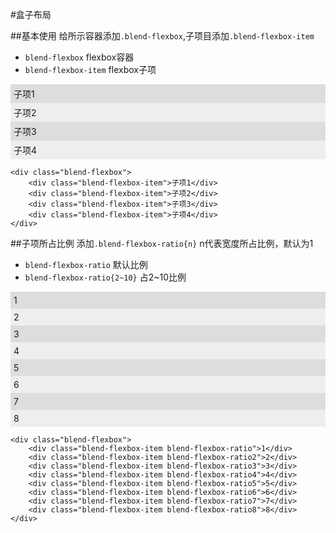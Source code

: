 #盒子布局

##基本使用
给所示容器添加`.blend-flexbox`,子项目添加`.blend-flexbox-item`

- `blend-flexbox` flexbox容器
- `blend-flexbox-item` flexbox子项

<div class="doc-demo">
    <style type="text/css">
        .blend-flexbox{
              -webkit-box-pack: justify;
              background-color: #ccc
        }
        .blend-flexbox div:nth-child(2n){
            padding: 5px;
            background-color: #eee;
        }
        .blend-flexbox div:nth-child(2n+1){
            padding: 5px;
            background-color: #ddd;
        }
    </style>
    <div class="blend-flexbox">
        <div class="blend-flexbox-item">子项1</div>
        <div class="blend-flexbox-item">子项2</div>
        <div class="blend-flexbox-item">子项3</div>
        <div class="blend-flexbox-item">子项4</div>
    </div>
</div>


    <div class="blend-flexbox">
        <div class="blend-flexbox-item">子项1</div>
        <div class="blend-flexbox-item">子项2</div>
        <div class="blend-flexbox-item">子项3</div>
        <div class="blend-flexbox-item">子项4</div>
    </div>



##子项所占比例
添加`.blend-flexbox-ratio{n}` n代表宽度所占比例，默认为1

- `blend-flexbox-ratio` 默认比例
- `blend-flexbox-ratio{2~10}` 占2~10比例


<div class="doc-demo">
    <div class="blend-flexbox">
        <div class="blend-flexbox-item blend-flexbox-ratio">1</div>
        <div class="blend-flexbox-item blend-flexbox-ratio2">2</div>
        <div class="blend-flexbox-item blend-flexbox-ratio3">3</div>
        <div class="blend-flexbox-item blend-flexbox-ratio4">4</div>
        <div class="blend-flexbox-item blend-flexbox-ratio5">5</div>
        <div class="blend-flexbox-item blend-flexbox-ratio6">6</div>
        <div class="blend-flexbox-item blend-flexbox-ratio7">7</div>
        <div class="blend-flexbox-item blend-flexbox-ratio8">8</div>
    </div>
</div>

    <div class="blend-flexbox">
        <div class="blend-flexbox-item blend-flexbox-ratio">1</div>
        <div class="blend-flexbox-item blend-flexbox-ratio2">2</div>
        <div class="blend-flexbox-item blend-flexbox-ratio3">3</div>
        <div class="blend-flexbox-item blend-flexbox-ratio4">4</div>
        <div class="blend-flexbox-item blend-flexbox-ratio5">5</div>
        <div class="blend-flexbox-item blend-flexbox-ratio6">6</div>
        <div class="blend-flexbox-item blend-flexbox-ratio7">7</div>
        <div class="blend-flexbox-item blend-flexbox-ratio8">8</div>
    </div>











